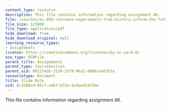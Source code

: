 ```yaml
---
content_type: resource
description: This file contains information regarding assignment 46.
file: /courses/ec-050-recreate-experiments-from-history-inform-the-future-from-the-past-galileo-january-iap-2010/6c3368cd05cfedb7b72adc8ae42415be_MITEC_050IAP10_assn46.pdf
file_size: 123060
file_type: application/pdf
hide_download: true
hide_download_original: null
learning_resource_types:
- Assignments
license: https://creativecommons.org/licenses/by-nc-sa/4.0/
ocw_type: OCWFile
parent_title: Assignments
parent_type: CourseSection
parent_uid: 8012742b-3520-2379-06a2-d660cea0357a
resourcetype: Document
title: Slide Rule
uid: 6c3368cd-05cf-edb7-b72a-dc8ae42415be
---
```

This file contains information regarding assignment 46.